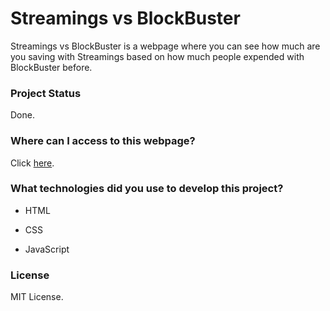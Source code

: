 # Streamings vs BlockBuster

Streamings vs BlockBuster is a webpage where you can see how much are you saving with Streamings based on how much people expended with BlockBuster before.

### Project Status

Done.

### Where can I access to this webpage?

Click [here](https://edmanrique.github.io/Streamings/ "Streamings vs Blockbuster").

### What technologies did you use to develop this project?

- HTML

- CSS

- JavaScript

### License

MIT License.